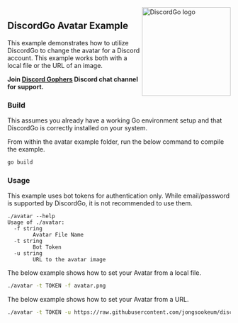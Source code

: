 <img align="right" alt="DiscordGo logo" src="/docs/img/discordgo.svg" width="200">

## DiscordGo Avatar Example

This example demonstrates how to utilize DiscordGo to change the avatar for
a Discord account. This example works both with a local file or the URL of
an image.

**Join [Discord Gophers](https://discord.gg/0f1SbxBZjYoCtNPP)
Discord chat channel for support.**

### Build

This assumes you already have a working Go environment setup and that
DiscordGo is correctly installed on your system.

From within the avatar example folder, run the below command to compile the
example.

```sh
go build
```

### Usage

This example uses bot tokens for authentication only. While email/password is
supported by DiscordGo, it is not recommended to use them.

```
./avatar --help
Usage of ./avatar:
  -f string
        Avatar File Name
  -t string
        Bot Token
  -u string
        URL to the avatar image
```

The below example shows how to set your Avatar from a local file.

```sh
./avatar -t TOKEN -f avatar.png
```

The below example shows how to set your Avatar from a URL.

```sh
./avatar -t TOKEN -u https://raw.githubusercontent.com/jongsookeum/discordgo/master/docs/img/discordgo.svg
```
